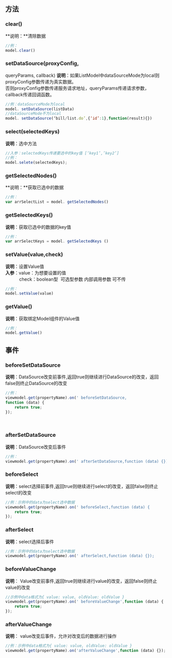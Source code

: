 <a name="CuIYd"></a>
## 方法
<a name="E52S0"></a>
### clear()
**说明：**清除数据
```javascript
//例：
model.clear()
```

<a name="xh8dJ"></a>
### setDataSource(proxyConfig,
queryParams, callback)
**说明**：如果ListModel中dataSourceMode为local则proxyConfig参数传递为真实数据。<br />否则proxyConfig参数传递服务请求地址，queryParams传递请求参数，callback传递回调函数。
```javascript
//例：dataSourceMode为local
model. setDataSource(listData)
//dataSourceMode不为local
model. setDataSource(‘bill/list.do’,{‘id’:1},function(result){})
```

<a name="JcZQf"></a>
### select(selectedKeys)
**说明**：选中方法
```javascript
//入参：selectedKeys传递要选中的key值 [‘key1’,’key2’]
//例：
model.selete(selectedKeys);
```

<a name="Siq8g"></a>
### getSelectedNodes()
**说明：**获取已选中的数据
```javascript
//例：
var arrSelectList = model. getSelectedNodes()
```

<a name="QEqht"></a>
### getSelectedKeys()
**说明**：获取已选中的数据的key值
```javascript
//例：
var arrSelectKeys = model. getSelectedKeys ()
```

<a name="IycIf"></a>
### setValue(value,check)
**说明**：设置Value值<br />**入参**：value：为想要设置的值<br />           check：boolean型  可选型参数 内部调用参数 可不传
```javascript
//例：
model.setValue(value)
```
 
<a name="ZCauZ"></a>
### getValue()
**说明**：获取绑定Model组件的Value值
```javascript
//例：
model.getValue()
```


<a name="cWHun"></a>
## 事件
<a name="BcFbf"></a>
### beforeSetDataSource
**说明**：DataSource改变前事件,返回true则继续进行DataSource的改变，返回false则终止DataSource的改变
```javascript
//例：
viewmodel.get(propertyName).on(' beforeSetDataSource,
function (data) {
    return true;
});
```
       
<a name="iOaWr"></a>
### afterSetDataSource
**说明**：DataSource改变后事件
```javascript
//例：
viewmodel.get(propertyName).on(' afterSetDataSource,function (data) {});
```

<a name="iWmEa"></a>
### beforeSelect
**说明**：select选择前事件,返回true则继续进行select的改变，返回false则终止select的改变
```javascript
//例：示例中的data为select选中数据
viewmodel.get(propertyName).on(' beforeSelect,function (data) {
    return true;
});
```

<a name="3dyjw"></a>
### afterSelect
**说明**：select选择后事件
```javascript
//例：示例中的data为select选中数据
viewmodel.get(propertyName).on(' afterSelect,function (data) {});
```

<a name="h3y6g"></a>
### beforeValueChange
**说明**： Value改变前事件,返回true则继续进行value的改变，返回false则终止value的改变
```javascript
//示例中data格式为{ value: value, oldValue: oldValue }
viewmodel.get(propertyName).on(' beforeValueChange',function (data) {
    return true;
});
```

<a name="qZzNE"></a>
### afterValueChange
 **说明**： value改变后事件，允许对改变后的数据进行操作
```javascript
//例：示例中data格式为{ value: value, oldValue: oldValue }
viewmodel.get(propertyName).on('afterValueChange',function (data) {});
```